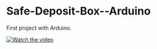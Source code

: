 # Safe-Deposit-Box--Arduino

First project with Arduino.

            
[![Watch the video](https://img.youtube.com/vi/WBAVYbvp0N4/hqdefault.jpg)](https://youtu.be/WBAVYbvp0N4)
